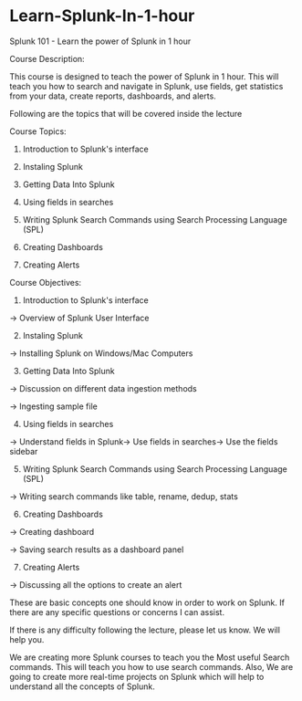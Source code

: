 # Learn-Splunk-In-1-hour
Splunk 101 - Learn the power of Splunk in 1 hour

Course Description:

This course is designed to teach the power of Splunk in 1 hour. This will teach you how to search and navigate in Splunk, use fields, get statistics from your data, create reports, dashboards, and alerts.

Following are the topics that will be covered inside the lecture 

Course Topics:

1) Introduction to Splunk's interface

2) Instaling Splunk

3) Getting Data Into Splunk

4) Using fields in searches

5) Writing Splunk Search Commands using Search Processing Language (SPL)

6) Creating Dashboards

7) Creating Alerts

Course Objectives:

1) Introduction to Splunk's interface

-> Overview of Splunk User Interface

2) Instaling Splunk

-> Installing Splunk on Windows/Mac Computers

3) Getting Data Into Splunk

-> Discussion on different data ingestion methods

-> Ingesting sample file

4) Using fields in searches

-> Understand fields in Splunk-> Use fields in searches-> Use the fields sidebar

5) Writing Splunk Search Commands using Search Processing Language (SPL)

-> Writing search commands like table, rename, dedup, stats

6) Creating Dashboards

-> Creating dashboard

-> Saving search results as a dashboard panel

7) Creating Alerts

-> Discussing all the options to create an alert

These are basic concepts one should know in order to work on Splunk. If there are any specific questions or concerns I can assist.

If there is any difficulty following the lecture, please let us know. We will help you.

We are creating more Splunk courses to teach you the Most useful Search commands. This will teach you how to use search commands. Also, We are going to create more real-time projects on Splunk which will help to understand all the concepts of Splunk. 
